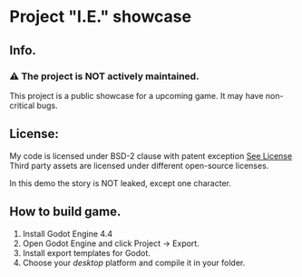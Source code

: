 # Project "I.E." showcase
## Info.
### ⚠️ **The project is NOT actively maintained.**
This project is a public showcase for a upcoming game.
It may have non-critical bugs.

## License:
My code is licensed under BSD-2 clause with patent exception [See License](/LICENSE)
Third party assets are licensed under different open-source licenses.

In this demo the story is NOT leaked, except one character.

## How to build game.

1. Install Godot Engine 4.4
2. Open Godot Engine and click Project -> Export.
3. Install export templates for Godot.
4. Choose your *desktop* platform and compile it in your folder.